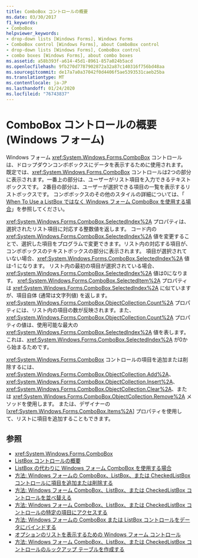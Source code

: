 ```yaml
---
title: ComboBox コントロールの概要
ms.date: 03/30/2017
f1_keywords:
- ComboBox
helpviewer_keywords:
- drop-down lists [Windows Forms], Windows Forms
- ComboBox control [Windows Forms], about ComboBox control
- drop-down lists [Windows Forms], ComboBox control
- combo boxes [Windows Forms], about combo boxes
ms.assetid: a58b393f-a614-45d1-8961-857a024b5acd
ms.openlocfilehash: 9fb270d7787902872a32a87c140316f756bd48aa
ms.sourcegitcommit: de17a7a0a37042f0d4406f5ae5393531caeb25ba
ms.translationtype: MT
ms.contentlocale: ja-JP
ms.lasthandoff: 01/24/2020
ms.locfileid: "76743837"
---
```

# <a name="combobox-control-overview-windows-forms"></a>ComboBox コントロールの概要 (Windows フォーム)
Windows フォーム <xref:System.Windows.Forms.ComboBox> コントロールは、ドロップダウンコンボボックスにデータを表示するために使用されます。 既定では、<xref:System.Windows.Forms.ComboBox> コントロールは2つの部分に表示されます。一番上の部分は、ユーザーがリスト項目を入力できるテキストボックスです。 2番目の部分は、ユーザーが選択できる項目の一覧を表示するリストボックスです。 コンボボックスのその他のスタイルの詳細については、「 [When To Use a ListBox ではなく Windows フォーム ComboBox を使用する場合](when-to-use-a-windows-forms-combobox-instead-of-a-listbox.md)」を参照してください。  
  
 <xref:System.Windows.Forms.ComboBox.SelectedIndex%2A> プロパティは、選択されたリスト項目に対応する整数値を返します。 コード内の <xref:System.Windows.Forms.ComboBox.SelectedIndex%2A> 値を変更することで、選択した項目をプログラムで変更できます。リスト内の対応する項目が、コンボボックスのテキストボックスの部分に表示されます。 項目が選択されていない場合、<xref:System.Windows.Forms.ComboBox.SelectedIndex%2A> 値は-1 になります。 リスト内の最初の項目が選択されている場合、<xref:System.Windows.Forms.ComboBox.SelectedIndex%2A> 値は0になります。 <xref:System.Windows.Forms.ComboBox.SelectedItem%2A> プロパティは <xref:System.Windows.Forms.ComboBox.SelectedIndex%2A> に似ていますが、項目自体 (通常は文字列値) を返します。 <xref:System.Windows.Forms.ComboBox.ObjectCollection.Count%2A> プロパティには、リスト内の項目の数が反映されます。また、<xref:System.Windows.Forms.ComboBox.ObjectCollection.Count%2A> プロパティの値は、使用可能な最大の <xref:System.Windows.Forms.ComboBox.SelectedIndex%2A> 値を表します。これは、<xref:System.Windows.Forms.ComboBox.SelectedIndex%2A> が0から始まるためです。  
  
 <xref:System.Windows.Forms.ComboBox> コントロールの項目を追加または削除するには、<xref:System.Windows.Forms.ComboBox.ObjectCollection.Add%2A>、<xref:System.Windows.Forms.ComboBox.ObjectCollection.Insert%2A>、<xref:System.Windows.Forms.ComboBox.ObjectCollection.Clear%2A>、または <xref:System.Windows.Forms.ComboBox.ObjectCollection.Remove%2A> メソッドを使用します。 または、デザイナーの [<xref:System.Windows.Forms.ComboBox.Items%2A>] プロパティを使用して、リストに項目を追加することもできます。  
  
## <a name="see-also"></a>参照

- <xref:System.Windows.Forms.ComboBox>
- [ListBox コントロールの概要](listbox-control-overview-windows-forms.md)
- [ListBox の代わりに Windows フォーム ComboBox を使用する場合](when-to-use-a-windows-forms-combobox-instead-of-a-listbox.md)
- [方法: Windows フォームの ComboBox、ListBox、または CheckedListBox コントロールに項目を追加または削除する](add-and-remove-items-from-a-wf-combobox.md)
- [方法: Windows フォーム ComboBox、ListBox、または CheckedListBox コントロールを並べ替える](sort-the-contents-of-a-wf-combobox-listbox-or-checkedlistbox-control.md)
- [方法: Windows フォーム ComboBox、ListBox、または CheckedListBox コントロールの特定の項目にアクセスする](access-specific-items-in-a-wf-combobox-listbox-or-checkedlistbox.md)
- [方法: Windows フォームの ComboBox または ListBox コントロールをデータにバインドする](how-to-bind-a-windows-forms-combobox-or-listbox-control-to-data.md)
- [オプションのリストを表示するための Windows フォーム コントロール](windows-forms-controls-used-to-list-options.md)
- [方法: Windows フォーム ComboBox、ListBox、または CheckedListBox コントロールのルックアップ テーブルを作成する](create-a-lookup-table-for-a-wf-combobox-listbox.md)
